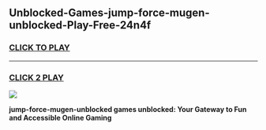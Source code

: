 
## Unblocked-Games-jump-force-mugen-unblocked-Play-Free-24n4f
<h3>
<a href="https://premium76.site?title=jump-force-mugen-unblocked&ref=23A">CLICK TO PLAY</a></h3>
<hr>

<h3>
<a href="https://premium76.site?title=jump-force-mugen-unblocked&ref=23A">CLICK 2 PLAY</a>
  
</h3>

<a href="https://premium76.site?title=jump-force-mugen-unblocked&ref=23A"><img src="https://clearcache.store/games.png"></a>


**jump-force-mugen-unblocked games unblocked: Your Gateway to Fun and Accessible Online Gaming**
